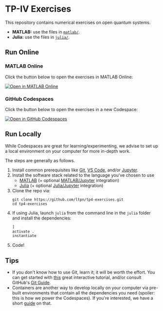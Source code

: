 # TP-IV Exercises

This repository contains numerical exercises on open quantum systems.

- **MATLAB:** use the files in [`matlab/`](matlab).
- **Julia:** use the files in [`julia/`](julia).

## Run Online

### MATLAB Online

Click the button below to open the exercises in MATLAB Online:

[![Open in MATLAB Online](https://www.mathworks.com/images/responsive/global/open-in-matlab-online.svg)](https://matlab.mathworks.com/open/github/v1?repo=ltpn/tp4-exercises&file=matlab)

### GitHub Codespaces

Click the button below to open the exercises in a new Codespace:

[![Open in GitHub Codespaces](https://github.com/codespaces/badge.svg)](https://codespaces.new/ltpn/tp4-exercises/tree/main?quickstart=1)

## Run Locally

While Codespaces are great for learning/experimenting, we advise to set up a local environment on your computer for more in-depth work.

The steps are generally as follows.
1. Install common prerequisites like [Git](https://github.com/git-guides/install-git), [VS Code](https://code.visualstudio.com/download), and/or [Jupyter](https://jupyter.org/install).
2. Install the software stack related to the language you've chosen to use
   * [MATLAB](https://ch.mathworks.com/help/install/ug/install-products-with-internet-connection.html) (+ optional  [MATLAB/Jupyter](https://www.mathworks.com/products/reference-architectures/jupyter.html) integration)
   * [Julia](https://julialang.org/downloads/) (+ optional [Julia/Jupyter](https://github.com/JuliaLang/IJulia.jl) integration)
3. Clone the repo via:  
   ```shell
   git clone https://github.com/ltpn/tp4-exercises.git
   cd tp4-exercises
   ```
4. If using Julia, launch `julia` from the command line in the `julia` folder and install the dependencies:
   ```julia
   ]
   activate .
   instantiate
   ```
5. Code!

## Tips

- If you don't know how to use Git, learn it; it will be worth the effort. You can get started with [this](https://nbviewer.org/github/ICESAT-2HackWeek/intro-jupyter-git/blob/master/03-Git-Tutorial.ipynb) great interactive tutorial, and/or consult GitHub's [Git Guide](https://github.com/git-guides).
- Containers are another way to develop locally on your computer via pre-built environments that contain all the dependencies you need (spoiler: this is how we power the Codespaces). If you're interested, we have a short [guide](Container_Guide.md) on that.